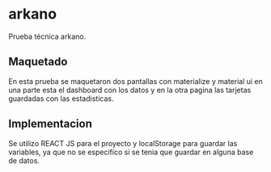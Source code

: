# arkano
Prueba técnica arkano.

## Maquetado

En esta prueba se maquetaron dos pantallas con materialize y material ui en una parte esta el dashboard con los datos y en la otra pagina las tarjetas guardadas con las estadisticas.

## Implementacion

Se utilizo REACT JS para el proyecto y localStorage para guardar las variables, ya que no se especifico si se tenia que guardar en alguna base de datos.


 
